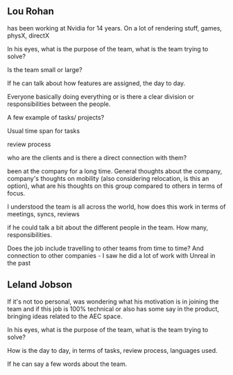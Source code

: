 ## Lou Rohan

has been working at Nvidia for 14 years.
On a lot of rendering stuff, games, physX, directX

In his eyes, what is the purpose of the team, what is the team trying to solve?

Is the team small or large?

If he can talk about how features are assigned, the day to day.

Everyone basically doing everything or is there a clear division or responsibilities between the people.

A few example of tasks/ projects?

Usual time span for tasks 

review process

who are the clients and is there a direct connection with them?

been at the company for a long time. General thoughts about the company, company's thoughts on mobility (also considering relocation, is this an option), what are his thoughts on this group compared to others in terms of focus.

I understood the team is all across the world, how does this work in terms of meetings, syncs, reviews

if he could talk a bit about the different people in the team. How many, responsibilities.

Does the job include travelling to other teams from time to time? And connection to other companies - I saw he did a lot of work with Unreal in the past

## Leland Jobson 

If it's not too personal, was wondering what his motivation is in joining the team and 
if this job is 100% technical or also has some say in the product, bringing 
ideas related to the AEC space.

In his eyes, what is the purpose of the team, what is the team trying to solve?

How is the day to day, in terms of tasks, review process, languages used.

If he can say a few words about the team.



